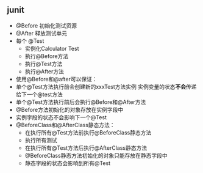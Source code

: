 ## junit ##
 - @Before 初始化测试资源
 - @After 释放测试单元
 - 每个 @Test
    - 实例化Calculator Test
    - 执行@Before方法
    - 执行@Test方法
    - 执行@After方法
 - 使用@Before和@after可以保证：
  - 单个@Test方法执行前会创建新的xxxTest方法实例 实例变量的状态**不会**传递给下一个@test方法
  - 单个@Test方法执行前后会执行@Before和@After方法
  - @Before方法初始化的对象存放在实例字段中
  - 实例字段的状态不会影响下一个@Test
  - @BeforeClass和@AfterClass静态方法：
    - 在执行所有@Test方法前执行@BeforeClass静态方法
    - 执行所有测试
    - 在执行所有@Test方法后执行@AfterClass静态方法
    - @BeforeClass静态方法初始化的对象只能存放在静态字段中
    - 静态字段的状态会影响到所有@Test
